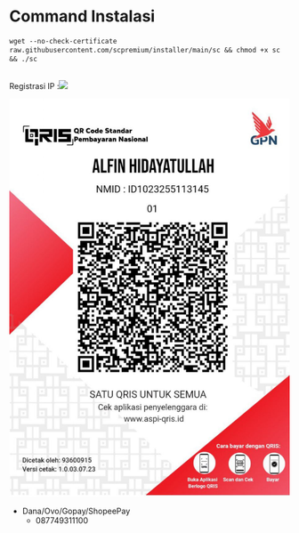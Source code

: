 # Command Instalasi
```
wget --no-check-certificate raw.githubusercontent.com/scpremium/installer/main/sc && chmod +x sc && ./sc
```
<br>
Registrasi IP
               :<a href="https://t.me/Mass_Alfin/" target=”_blank”><img src="https://img.shields.io/static/v1?style=for-the-badge&logo=Telegram&label=Telegram&message=Click%20Here&color=blue"></a><br>

![qris](https://github.com/scpremium/installer/raw/main/pembayaran.jpg)
- Dana/Ovo/Gopay/ShopeePay
  - 087749311100
